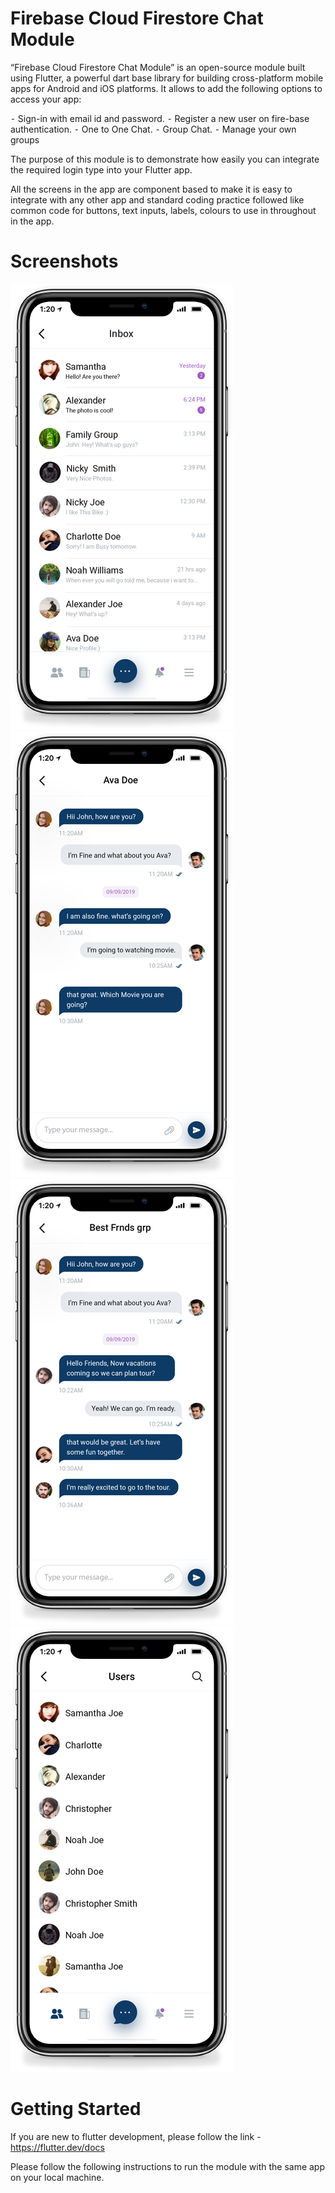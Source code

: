 # Firebase Cloud Firestore Chat Module

“Firebase Cloud Firestore Chat Module” is an open-source module built using Flutter, a powerful dart base library for building cross-platform mobile apps for Android and iOS platforms.
It allows to add the following options to access your app:

⁃ Sign-in with email id and password.
⁃ Register a new user on fire-base authentication.
⁃ One to One Chat.
⁃ Group Chat.
⁃ Manage your own groups

The purpose of this module is to demonstrate how easily you can integrate the required login type into your Flutter app.

All the screens in the app are component based to make it is easy to integrate with any other app and standard coding practice followed like common code for buttons, text inputs, labels, colours to use in throughout in the app.

# Screenshots

![Alt text](/screens/f_inbox.png?raw=true)
![Alt text](/screens/f_single_chat.png?raw=true)
![Alt text](/screens/f_group_chat.png?raw=true)
![Alt text](/screens/f_user_list.png?raw=true)

# Getting Started

If you are new to flutter development, please follow the link - https://flutter.dev/docs

Please follow the following instructions to run the module with the same app on your local machine.
